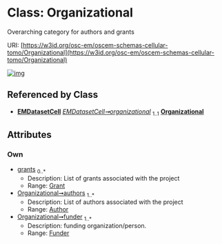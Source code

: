 
# Class: Organizational

Overarching category for authors and grants

URI: [https://w3id.org/osc-em/oscem-schemas-cellular-tomo/Organizational](https://w3id.org/osc-em/oscem-schemas-cellular-tomo/Organizational)


[![img](https://yuml.me/diagram/nofunky;dir:TB/class/[Funder]<funder%201..*-++[Organizational],[Author]<authors%201..*-++[Organizational],[Grant]<grants%200..*-++[Organizational],[EMDatasetCell]++-%20organizational%201..1>[Organizational],[Grant],[Funder],[EMDatasetCell],[Author])](https://yuml.me/diagram/nofunky;dir:TB/class/[Funder]<funder%201..*-++[Organizational],[Author]<authors%201..*-++[Organizational],[Grant]<grants%200..*-++[Organizational],[EMDatasetCell]++-%20organizational%201..1>[Organizational],[Grant],[Funder],[EMDatasetCell],[Author])

## Referenced by Class

 *  **[EMDatasetCell](EMDatasetCell.md)** *[EMDatasetCell➞organizational](EMDatasetCell_organizational.md)*  <sub>1..1</sub>  **[Organizational](Organizational.md)**

## Attributes


### Own

 * [grants](grants.md)  <sub>0..\*</sub>
     * Description: List of grants associated with the project
     * Range: [Grant](Grant.md)
 * [Organizational➞authors](Organizational_authors.md)  <sub>1..\*</sub>
     * Description: List of authors associated with the project
     * Range: [Author](Author.md)
 * [Organizational➞funder](Organizational_funder.md)  <sub>1..\*</sub>
     * Description: funding organization/person.
     * Range: [Funder](Funder.md)
